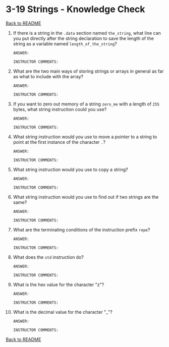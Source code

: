 
#  3-19 Strings - Knowledge Check

[Back to README](README.md)

1. If there is a string in the `.data` section named `the_string`, what line 
can you put directly after the string declaration to save the length of the 
string as a variable named `length_of_the_string`?
    ```
    ANSWER: 
    ```
    ```
    INSTRUCTOR COMMENTS: 
    ```

2. What are the two main ways of storing strings or arrays in general as far 
as what to include with the array?
    ```
    ANSWER: 
    ```
    ```
    INSTRUCTOR COMMENTS: 
    ```

3. If you want to zero out memory of a string `zero_me` with a length of `255` 
bytes, what string instruction could you use?
    ```
    ANSWER: 
    ```
    ```
    INSTRUCTOR COMMENTS: 
    ```

4. What string instruction would you use to move a pointer to a string to 
point at the first instance of the character `.`?
    ```
    ANSWER: 
    ```
    ```
    INSTRUCTOR COMMENTS: 
    ```

5. What string instruction would you use to copy a string?
    ```
    ANSWER: 
    ```
    ```
    INSTRUCTOR COMMENTS: 
    ```

6. What string instruction would you use to find out if two strings are the 
same?
    ```
    ANSWER: 
    ```
    ```
    INSTRUCTOR COMMENTS: 
    ```

7. What are the terminating conditions of the instruction prefix `repe`?
    ```
    ANSWER: 
    ```
    ```
    INSTRUCTOR COMMENTS: 
    ```

8. What does the `std` instruction do?
    ```
    ANSWER: 
    ```
    ```
    INSTRUCTOR COMMENTS: 
    ```

9. What is the hex value for the character "z"?
    ```
    ANSWER: 
    ```
    ```
    INSTRUCTOR COMMENTS: 
    ```

10. What is the decimal value for the character "_"?
    ```
    ANSWER: 
    ```
    ```
    INSTRUCTOR COMMENTS: 
    ```

[Back to README](README.md)


<!--- End of file. --->
